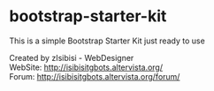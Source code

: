 # bootstrap-starter-kit
This is a simple Bootstrap Starter Kit just ready to use

Created by zIsibisi - WebDesigner<br>
WebSite: http://isibisitgbots.altervista.org/<br>
Forum: http://isibisitgbots.altervista.org/forum/

